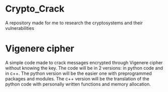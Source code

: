 # Crypto_Crack
 A repository made for me to research the cryptosystems and their vulnerabilities

# Vigenere cipher
 A simple code made to crack messages encrypted through Vigenere cipher without knowing the key. The code will be in 
 2 versions: in python code and in c++. The python version will be the easier one with preprogrammed packages and 
 modules. The c++ version will be the translation of the python code with personally written functions and memory 
 allocation.